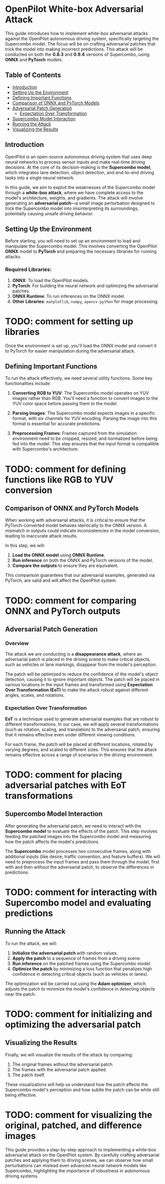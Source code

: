 # OpenPilot White-box Adversarial Attack

This guide introduces how to implement white-box adversarial attacks against the OpenPilot autonomous driving system, specifically targeting the Supercombo model. The focus will be on crafting adversarial patches that trick the model into making incorrect predictions. This attack will be conducted on both the **0.8.3** and **0.9.4** versions of Supercombo, using **ONNX** and **PyTorch** models.

## Table of Contents
- [Introduction](#introduction)
- [Setting Up the Environment](#setting-up-the-environment)
- [Defining Important Functions](#defining-important-functions)
- [Comparison of ONNX and PyTorch Models](#comparison-of-onnx-and-pytorch-models)
- [Adversarial Patch Generation](#adversarial-patch-generation)
  - [Expectation Over Transformation](#expectation-over-transformation)
- [Supercombo Model Interaction](#supercombo-model-interaction)
- [Running the Attack](#running-the-attack)
- [Visualizing the Results](#visualizing-the-results)

## Introduction

OpenPilot is an open-source autonomous driving system that uses deep neural networks to process sensor inputs and make real-time driving decisions. At the core of its decision-making is the **Supercombo model**, which integrates lane detection, object detection, and end-to-end driving tasks into a single neural network.

In this guide, we aim to exploit the weaknesses of the Supercombo model through a **white-box attack**, where we have complete access to the model's architecture, weights, and gradients. The attack will involve generating an **adversarial patch**—a small image perturbation designed to trick the Supercombo model into misinterpreting its surroundings, potentially causing unsafe driving behavior.

## Setting Up the Environment

Before starting, you will need to set up an environment to load and manipulate the Supercombo model. This involves converting the OpenPilot **ONNX** model to **PyTorch** and preparing the necessary libraries for running attacks.

### Required Libraries:
1. **ONNX**: To load the OpenPilot models.
2. **PyTorch**: For building the neural network and optimizing the adversarial patches.
3. **ONNX Runtime**: To run inferences on the ONNX model.
4. **Other Libraries**: `matplotlib`, `numpy`, `opencv-python` for image processing.

# TODO: comment for setting up libraries

Once the environment is set up, you'll load the ONNX model and convert it to PyTorch for easier manipulation during the adversarial attack.

## Defining Important Functions

To run the attack effectively, we need several utility functions. Some key functionalities include:

1. **Converting RGB to YUV**: The Supercombo model operates on YUV images rather than RGB. You'll need a function to convert images to the YUV color space before passing them to the model.
   
2. **Parsing Images**: The Supercombo model expects images in a specific format, with six channels for YUV encoding. Parsing the image into this format is essential for accurate predictions.

3. **Preprocessing Frames**: Frames captured from the simulation environment need to be cropped, resized, and normalized before being fed into the model. This step ensures that the input format is compatible with Supercombo's architecture.

# TODO: comment for defining functions like RGB to YUV conversion

## Comparison of ONNX and PyTorch Models

When working with adversarial attacks, it is critical to ensure that the PyTorch-converted model behaves identically to the ONNX version. A mismatch in outputs could indicate inconsistencies in the model conversion, leading to inaccurate attack results.

In this step, we will:
1. **Load the ONNX model** using **ONNX Runtime**.
2. **Run inference** on both the ONNX and PyTorch versions of the model.
3. **Compare the outputs** to ensure they are equivalent.

This comparison guarantees that our adversarial examples, generated via PyTorch, are valid and will affect the OpenPilot system.

# TODO: comment for comparing ONNX and PyTorch outputs

## Adversarial Patch Generation

### Overview

The attack we are conducting is a **disappearance attack**, where an adversarial patch is placed in the driving scene to make critical objects, such as vehicles or lane markings, disappear from the model's perception.

The patch will be optimized to reduce the confidence of the model's object detection, causing it to ignore important objects. The patch will be placed in various locations in the input frames and transformed using **Expectation Over Transformation (EoT)** to make the attack robust against different angles, scales, and rotations.

### Expectation Over Transformation

**EoT** is a technique used to generate adversarial examples that are robust to different transformations. In our case, we will apply several transformations (such as rotation, scaling, and translation) to the adversarial patch, ensuring that it remains effective even under different viewing conditions.

For each frame, the patch will be placed at different locations, rotated by varying degrees, and scaled to different sizes. This ensures that the attack remains effective across a range of scenarios in the driving environment.

# TODO: comment for placing adversarial patches with EoT transformations

## Supercombo Model Interaction

After generating the adversarial patch, we need to interact with the **Supercombo model** to evaluate the effects of the patch. This step involves feeding the patched images into the Supercombo model and measuring how the patch affects the model's predictions.

The **Supercombo** model processes two consecutive frames, along with additional inputs (like desire, traffic convention, and feature buffers). We will need to preprocess the input frames and pass them through the model, first with and then without the adversarial patch, to observe the differences in predictions.

# TODO: comment for interacting with Supercombo model and evaluating predictions

## Running the Attack

To run the attack, we will:
1. **Initialize the adversarial patch** with random values.
2. **Apply the patch** to a sequence of frames from a driving scene.
3. **Run inference** on the patched frames using the Supercombo model.
4. **Optimize the patch** by minimizing a loss function that penalizes high confidence in detecting critical objects (such as vehicles or lanes).

The optimization will be carried out using the **Adam optimizer**, which adjusts the patch to minimize the model's confidence in detecting objects near the patch.

# TODO: comment for initializing and optimizing the adversarial patch

## Visualizing the Results

Finally, we will visualize the results of the attack by comparing:
1. The original frames without the adversarial patch.
2. The frames with the adversarial patch applied.
3. The patch itself.

These visualizations will help us understand how the patch affects the Supercombo model's perception and how subtle the patch can be while still being effective.

# TODO: comment for visualizing the original, patched, and difference images

This guide provides a step-by-step approach to implementing a white-box adversarial attack on the OpenPilot system. By carefully crafting adversarial patches and applying them to driving scenes, we can observe how small perturbations can mislead even advanced neural network models like Supercombo, highlighting the importance of robustness in autonomous driving systems.
